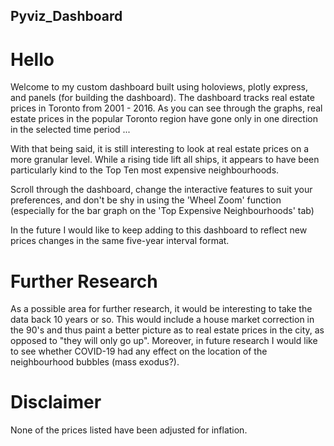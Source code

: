 ## Pyviz_Dashboard ##

# Hello #

Welcome to my custom dashboard built using holoviews, plotly express, and panels (for building the dashboard). The dashboard tracks real estate prices in Toronto from 2001 - 2016. As you can see through the graphs, real estate prices in the popular Toronto region have gone only in one direction in the selected time period ...

With that being said, it is still interesting to look at real estate prices on a more granular level. While a rising tide lift all ships, it appears to have been particularly kind to the Top Ten most expensive neighbourhoods.

Scroll through the dashboard, change the interactive features to suit your preferences, and don't be shy in using the 'Wheel Zoom' function (especially for the bar graph on the 'Top Expensive Neighbourhoods' tab)

In the future I would like to keep adding to this dashboard to reflect new prices changes in the same five-year interval format. 

# Further Research #

As a possible area for further research, it would be interesting to take the data back 10 years or so. This would include a house market correction in the 90's and thus paint a better picture as to real estate prices in the city, as opposed to "they will only go up". Moreover, in future research I would like to see whether COVID-19 had any effect on the location of the neighbourhood bubbles (mass exodus?). 

# Disclaimer #

None of the prices listed have been adjusted for inflation. 


